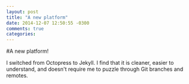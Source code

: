```yaml
---
layout: post
title: "A new platform"
date: 2014-12-07 12:50:55 -0300
comments: true
categories: 
---
```


#A new platform!

I switched from Octopress to Jekyll. I find that it is cleaner, easier to understand, and doesn't require me to puzzle through Git branches and remotes.